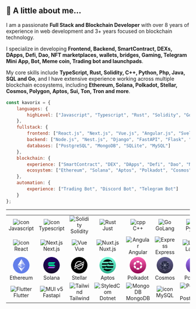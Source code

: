 ## 👻 A little about me...

I am a passionate **Full Stack and Blockchain Developer** with over 8 years of experience in web development and 3+ years focused on blockchain technology. 


I specialize in developing **Frontend, Backend, SmartContract, DEXs,  DApps, Defi, Dao, NFT marketplaces, wallets, bridges, Gaming, Telegram Mini App, Bot, Meme coin, Trading bot and launchpads**. 


My core skills include **TypeScript, Rust, Solidity, C++, Python, Php, Java, SQL and Go**, and I have extensive experience working across multiple blockchain ecosystems, including **Ethereum, Solana, Polkadot, Stellar, Cosmos, Polygon, Aptos, Sui, Ton, Tron and more**.

```javascript
const kavorix = {
    languages: {
        highLevel: ["Javascript", "Typescript", "Rust", "Solidity", "Go", "Python", "C++", "Ruby", "PHP", "Java", "SQL"],
    },
    fullstack: {
        frontend: ["React.js", "Next.js", "Vue.js", "Angular.js", "Svelte", "React Native", "Flutter", "Three.js"],
        backend: ["Node.js", "Nest.js", "Django", "FastAPI", "Flask", "Laravel", "ASP.Net", "Ruby on Rails", "C#", "Java"],
        databases: ["PostgreSQL", "MongoDB", "SQLite", "MySQL"]
    },
    blockchain: {
        experience: ["SmartContract", "DEX", "DApps", "Defi", "Dao", "NFT Marketplace", "Gaming", "Wallet", "Bridges", "Telegram Mini App", "Launchpads", "Meme coin"],
        ecosystem: ["Ethereum", "Solana", "Aptos", "Polkadot", "Cosmos", "Polygon", "Ton", "Tron", "Stellar", "Sui"]
    },
    automation: {
        experience: ["Trading Bot", "Discord Bot", "Telegram Bot"]
    }
};

```
<hr></hr>

<table align="center">
<!-- skill -->
  <tr>
    <td align="center" width="90">
      <img src="https://techstack-generator.vercel.app/js-icon.svg" alt="icon" width="55" height="55" />
      <br>Javascript
    </td>
    <td align="center" width="90">
      <img src="https://techstack-generator.vercel.app/ts-icon.svg" alt="icon" width="55" height="55" />
      <br>Typescript
    </td>
     <td align="center" width="90">
      <img src="https://skillicons.dev/icons?i=solidity" width="45" height="45" alt="Solidity" />
      <br>Solidity
    </td>
    <td align="center" width="90">
      <img src="https://skillicons.dev/icons?i=rust" width="45" height="45" alt="Rust" />
      <br>Just
    </td>
    <td align="center" width="90">
      <img src="https://skillicons.dev/icons?i=cpp" width="45" height="45" alt="cpp" />
      <br>C++
    </td>
    <td align="center" width="90">
      <img src="https://skillicons.dev/icons?i=go" width="45" height="45" alt="Go" />
      <br>GoLang
    </td>
    <td align="center" width="90">
      <img src="https://techstack-generator.vercel.app/python-icon.svg" alt="icon" width="55" height="55" />
      <br>Python
    </td>
    <td align="center" width="90">
      <img src="https://skillicons.dev/icons?i=php" width="45" height="45" alt="php" />
      <br>PHP
    </td>
    <td align="center" width="90">
      <img src="https://skillicons.dev/icons?i=ruby" width="45" height="45" alt="Ruby" />
      <br>Ruby
    </td>
    <td align="center" width="90">
      <img src="https://skillicons.dev/icons?i=java" width="45" height="45" alt="java" />
      <br>java
    </td>
  </tr>
<!-- framework -->
<tr>
    <td align="center" width="90">
      <img src="https://techstack-generator.vercel.app/react-icon.svg" alt="icon" width="55" height="55" />
      <br>React
    </td>
    <td align="center" width="90">
      <img src="https://skillicons.dev/icons?i=nextjs" width="45" height="45" alt="Next.js" />
      <br>Next.js
    </td>
    <td align="center" width="90">
      <img src="https://skillicons.dev/icons?i=vue" width="45" height="45" alt="Vue" />
      <br>Vue
    </td>
    <td align="center" width="90">
      <img src="https://skillicons.dev/icons?i=nuxtjs" width="45" height="45" alt="Nuxt.js" />
      <br>Nuxt.js
    </td>
    <td align="center" width="90">
      <img src="https://skillicons.dev/icons?i=angular" width="45" height="45" alt="Angular" />
      <br>Angular
    </td>
    <td align="center" width="90">
      <img src="https://skillicons.dev/icons?i=express" width="45" height="45" alt="Express" />
      <br>Express
    </td>
    <td align="center" width="90">
      <img src="https://skillicons.dev/icons?i=laravel" width="45" height="45" alt="Laravel" />
      <br>Laravel
    </td>
    <td align="center" width="90">
      <img src="https://skillicons.dev/icons?i=nodejs" width="45" height="45" alt="nodejs" />
      <br>Nodejs
    </td>
    <td align="center" width="90">
      <img src="https://techstack-generator.vercel.app/django-icon.svg" alt="icon" width="55" height="55" />
      <br>Django
    </td>
    <td align="center" width="90">
      <img src="https://skillicons.dev/icons?i=flask" width="45" height="45" alt="Flask" />
      <br>Flask
    </td>
  </tr>
<!-- common -->
<!-- network -->
<tr>
  <td align="center" width="90">
      <img src="./icons/ethereum.png" height="45" >
      <br>Ethereum
    </td>
    <td align="center" width="90">
      <img src="./icons/solana.png" height="45" >
      <br>Solana
    </td>
    <td align="center" width="90">
      <img src="./icons/stellar.png" height="45" >
      <br>Stellar
    </td>
    <td align="center" width="90">
      <img src="./icons/aptos1.png" height="45" >
      <br>Aptos
    </td>
    <td align="center" width="90">
      <img src="./icons/polkadot1.png" height="45" >
      <br>Polkadot
    </td>
    <td align="center" width="90">
      <img src="./icons/cosmos.png" height="45" >
      <br>Cosmos
    </td>
    <td align="center" width="90">
      <img src="./icons/polygon1.png" height="45" >
      <br>Polygon
    </td>
    <td align="center" width="90">
      <img src="./icons/ton.png" height="45" >
      <br>Ton
    </td>
    <td align="center" width="90">
      <img src="./icons/trx.png" height="45" >
      <br>Tron
    </td>
    <td align="center" width="90">
      <img src="./icons/sui.png" height="45" >
      <br>Sui
    </td>

  </tr>
  <tr>
  <td align="center" width="90">
      <img src="https://skillicons.dev/icons?i=flutter" width="45" height="45" alt="Flutter" />
      <br>Flutter
    </td>
    <td align="center" width="90">
      <img src="https://skillicons.dev/icons?i=fastapi" width="45" height="45" alt="MUI v5" />
      <br>Fastapi
    </td>
    <td align="center" width="90">
      <img src="https://skillicons.dev/icons?i=tailwind" width="45" height="45" alt="Tailwind" />
      <br>Tailwind
    </td>
    <td align="center" width="90">
      <img src="https://skillicons.dev/icons?i=dotnet" width="45" height="45" alt="StyledCom" />
      <br>Dotnet
    </td>
    <td align="center" width="90">
      <img src="https://skillicons.dev/icons?i=mongodb" width="45" height="45" alt="MongoDB" />
      <br>MongoDB
    </td>
    <td align="center" width="90">
      <img src="https://techstack-generator.vercel.app/mysql-icon.svg" alt="icon" width="55" height="55" />
      <br>MySQL
    </td>
    <td align="center" width="90">
      <img src="https://skillicons.dev/icons?i=postgres" width="45" height="45" alt="PostgreSQL" />
      <br>PostgreSQL
    </td>
    <td align="center" width="90">
      <img src="https://skillicons.dev/icons?i=sqlite" width="45" height="45" alt="SQLite" />
      <br>SQLite
    </td>
    <td align="center" width="90">
      <img src="https://skillicons.dev/icons?i=nestjs" width="45" height="45" alt="nestjs" />
      <br>Nestjs
    </td>
    <td align="center" width="90">
      <img src="https://skillicons.dev/icons?i=svelte" width="45" height="45" alt="svelte" />
      <br>Svelte
    </td>
  </tr>
  
</table>
